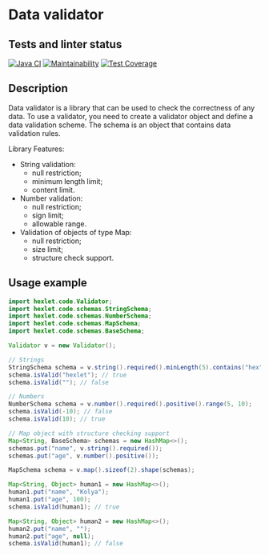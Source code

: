 # Data validator

## Tests and linter status
[![Java CI](https://github.com/dariakoval/java-project-78/actions/workflows/generate.yml/badge.svg)](https://github.com/dariakoval/java-project-78/actions/workflows/generate.yml)                    [![Maintainability](https://api.codeclimate.com/v1/badges/58e938460031fc69942c/maintainability)](https://codeclimate.com/github/dariakoval/java-project-78/maintainability)                   [![Test Coverage](https://api.codeclimate.com/v1/badges/58e938460031fc69942c/test_coverage)](https://codeclimate.com/github/dariakoval/java-project-78/test_coverage)

## Description
Data validator is a library that can be used to check the correctness of any data.
To use a validator, you need to create a validator object and define a data validation scheme. The schema is an object that contains data validation rules.

Library Features:
* String validation:
  * null restriction;
  * minimum length limit;
  * content limit.
* Number validation:
  * null restriction;
  * sign limit;
  * allowable range.
* Validation of objects of type Map:
  * null restriction;
  * size limit;
  * structure check support.

## Usage example
```java
import hexlet.code.Validator;
import hexlet.code.schemas.StringSchema;
import hexlet.code.schemas.NumberSchema;
import hexlet.code.schemas.MapSchema;
import hexlet.code.schemas.BaseSchema;

Validator v = new Validator();

// Strings
StringSchema schema = v.string().required().minLength(5).contains("hex");
schema.isValid("hexlet"); // true
schema.isValid(""); // false

// Numbers
NumberSchema schema = v.number().required().positive().range(5, 10);
schema.isValid(-10); // false
schema.isValid(10); // true

// Map object with structure checking support
Map<String, BaseSchema> schemas = new HashMap<>();
schemas.put("name", v.string().required());
schemas.put("age", v.number().positive());

MapSchema schema = v.map().sizeof(2).shape(schemas);

Map<String, Object> human1 = new HashMap<>();
human1.put("name", "Kolya");
human1.put("age", 100);
schema.isValid(human1); // true

Map<String, Object> human2 = new HashMap<>();
human2.put("name", "");
human2.put("age", null);
schema.isValid(human1); // false
```
